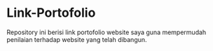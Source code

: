 # Link-Portofolio
Repository ini berisi link portofolio website saya guna mempermudah penilaian terhadap website yang telah dibangun.
